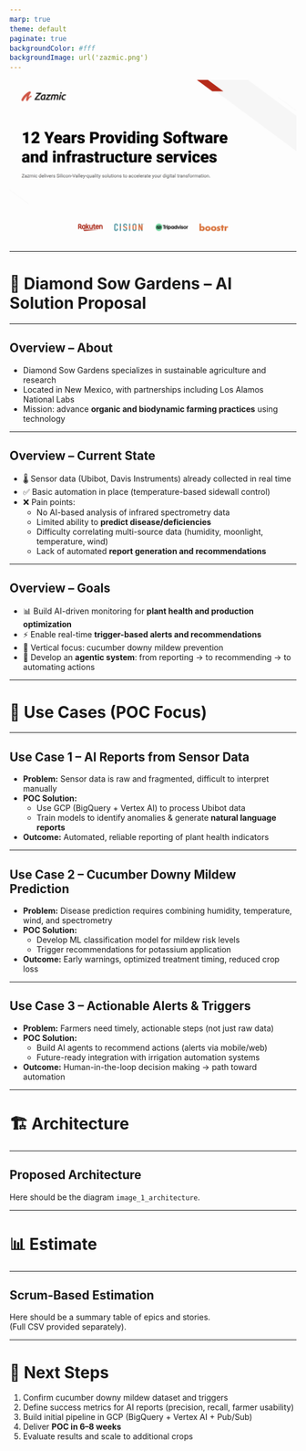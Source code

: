 ```yaml
---
marp: true
theme: default
paginate: true
backgroundColor: #fff
backgroundImage: url('zazmic.png')
---
```


<!-- Slide 1 -->
![bg](main.png)

---

# 🌱 Diamond Sow Gardens – AI Solution Proposal

---

## Overview – About
- Diamond Sow Gardens specializes in sustainable agriculture and research  
- Located in New Mexico, with partnerships including Los Alamos National Labs  
- Mission: advance **organic and biodynamic farming practices** using technology  

---

## Overview – Current State
- 🌡️ Sensor data (Ubibot, Davis Instruments) already collected in real time  
- ✅ Basic automation in place (temperature-based sidewall control)  
- ❌ Pain points:
  - No AI-based analysis of infrared spectrometry data  
  - Limited ability to **predict disease/deficiencies**  
  - Difficulty correlating multi-source data (humidity, moonlight, temperature, wind)  
  - Lack of automated **report generation and recommendations**  

---

## Overview – Goals
- 📊 Build AI-driven monitoring for **plant health and production optimization**  
- ⚡ Enable real-time **trigger-based alerts and recommendations**  
- 🌿 Vertical focus: cucumber downy mildew prevention  
- 🤖 Develop an **agentic system**: from reporting → to recommending → to automating actions  

---

# 🎯 Use Cases (POC Focus)

---

## Use Case 1 – AI Reports from Sensor Data
- **Problem:** Sensor data is raw and fragmented, difficult to interpret manually  
- **POC Solution:**  
  - Use GCP (BigQuery + Vertex AI) to process Ubibot data  
  - Train models to identify anomalies & generate **natural language reports**  
- **Outcome:** Automated, reliable reporting of plant health indicators  

---

## Use Case 2 – Cucumber Downy Mildew Prediction
- **Problem:** Disease prediction requires combining humidity, temperature, wind, and spectrometry  
- **POC Solution:**  
  - Develop ML classification model for mildew risk levels  
  - Trigger recommendations for potassium application  
- **Outcome:** Early warnings, optimized treatment timing, reduced crop loss  

---

## Use Case 3 – Actionable Alerts & Triggers
- **Problem:** Farmers need timely, actionable steps (not just raw data)  
- **POC Solution:**  
  - Build AI agents to recommend actions (alerts via mobile/web)  
  - Future-ready integration with irrigation automation systems  
- **Outcome:** Human-in-the-loop decision making → path toward automation  

---

# 🏗️ Architecture

---

## Proposed Architecture
Here should be the diagram `image_1_architecture`.

---

# 📊 Estimate

---

## Scrum-Based Estimation
Here should be a summary table of epics and stories.  
(Full CSV provided separately).  

---

# 🚀 Next Steps
1. Confirm cucumber downy mildew dataset and triggers  
2. Define success metrics for AI reports (precision, recall, farmer usability)  
3. Build initial pipeline in GCP (BigQuery + Vertex AI + Pub/Sub)  
4. Deliver **POC in 6–8 weeks**  
5. Evaluate results and scale to additional crops  

